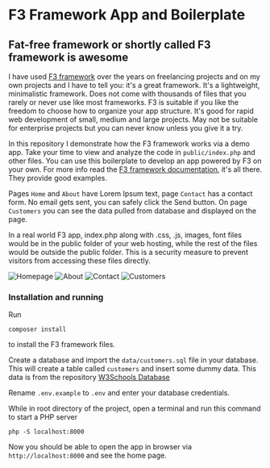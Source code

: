 # F3 Framework App and Boilerplate
## Fat-free framework or shortly called F3 framework is awesome

I have used [F3 framework](https://fatfreeframework.com/) over the years on freelancing projects and on my own projects and I have to tell you: it's a great framework. It's a lightweight, minimalistic framework. Does not come with thousands of files that you rarely or never use like most frameworks. F3 is suitable if you like the freedom to choose how to organize your app structure. It's good for rapid web development of small, medium and large projects. May not be suitable for enterprise projects but you can never know unless you give it a try.

In this repository I demonstrate how the F3 framework works via a demo app. Take your time to view and analyze the code in `public/index.php` and other files. You can use this boilerplate to develop an app powered by F3 on your own. For more info read the [F3 framework documentation](https://fatfreeframework.com/3.8/user-guide), it's all there. They provide good examples.

Pages `Home` and `About` have Lorem Ipsum text, page `Contact` has a contact form. No email gets sent, you can safely click the Send button. On page `Customers` you can see the data pulled from database and displayed on the page.

In a real world F3 app, index.php along with .css, .js, images, font files would be in the public folder of your web hosting, while the rest of the files would be outside the public folder. This is a security measure to prevent visitors from accessing these files directly.

![Homepage](https://i.imgur.com/5Qq0C88.jpg)
![About](https://i.imgur.com/LlVCvBJ.jpg)
![Contact](https://i.imgur.com/3BJjpxk.jpg)
![Customers](https://i.imgur.com/hNQpbqR.jpg)


### Installation and running
Run

`composer install`

to install the F3 framework files.

Create a database and import the `data/customers.sql` file in your database. This will create a table called `customers` and insert some dummy data. This data is from the repository [W3Schools Database](https://github.com/AndrejPHP/w3schools-database)

Rename `.env.example` to `.env` and enter your database credentials.

While in root directory of the project, open a terminal and run this command to start a PHP server

`php -S localhost:8000`

Now you should be able to open the app in browser via `http://localhost:8000` and see the home page. 
